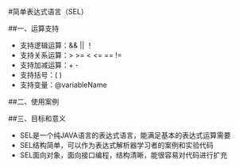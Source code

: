 #简单表达式语言（SEL）

##一、运算支持
* 支持逻辑运算：&& || ！
* 支持关系运算：> >= < <= == !=
* 支持加减运算：+ -
* 支持括号：( )
* 支持变量：@variableName

##二、使用案例

##三、目标和意义
* SEL是一个纯JAVA语言的表达式语言，能满足基本的表达式运算需要
* SEL结构简单，可以作为表达式解析器学习者的案例和实验代码
* SEL面向对象，面向接口编程，结构清晰，能很容易对代码进行扩充 



